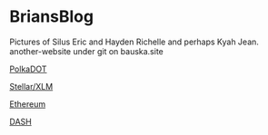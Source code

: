 # BriansBlog

Pictures of Silus Eric and Hayden Richelle and perhaps Kyah Jean.  
another-website under git on bauska.site

[PolkaDOT](https://img.shields.io/badge/polkadot-E6007A?style=for-the-badge&logo=polkadot&logoColor=000)

[Stellar/XLM](	https://img.shields.io/badge/Stellar-090020?style=for-the-badge&logo=stellar&logoColor=white)

[Ethereum](https://img.shields.io/badge/Ethereum-3C3C3D?style=for-the-badge&logo=Ethereum&logoColor=white)
  
[DASH](https://img.shields.io/badge/dash-008DE4?style=for-the-badge&logo=dash&logoColor=white)
  
  
